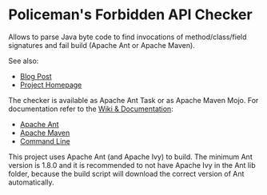 # Policeman's Forbidden API Checker #

Allows to parse Java byte code to find invocations of method/class/field
signatures and fail build (Apache Ant or Apache Maven).

See also:

  * [Blog Post](http://blog.thetaphi.de/2012/07/default-locales-default-charsets-and.html)
  * [Project Homepage](https://github.com/policeman-tools/forbidden-apis)

The checker is available as Apache Ant Task or as Apache Maven Mojo. For documentation
refer to the [Wiki & Documentation](https://github.com/policeman-tools/forbidden-apis/wiki):

  * [Apache Ant](https://github.com/policeman-tools/forbidden-apis/wiki/AntUsage)
  * [Apache Maven](https://github.com/policeman-tools/forbidden-apis/wiki/MavenUsage)
  * [Command Line](https://github.com/policeman-tools/forbidden-apis/wiki/CliUsage)

This project uses Apache Ant (and Apache Ivy) to build. The minimum
Ant version is 1.8.0 and it is recommended to not have Apache Ivy in
the Ant lib folder, because the build script will download the correct
version of Ant automatically.
